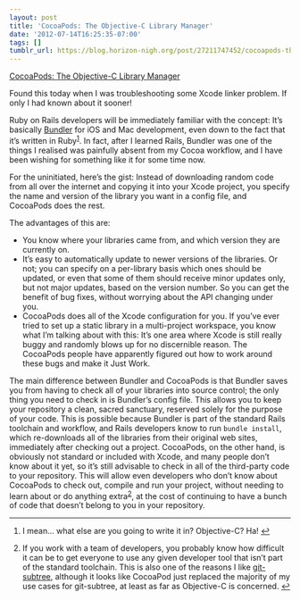 ```yaml
---
layout: post
title: 'CocoaPods: The Objective-C Library Manager'
date: '2012-07-14T16:25:35-07:00'
tags: []
tumblr_url: https://blog.horizon-nigh.org/post/27211747452/cocoapods-the-objective-c-library-manager
---
```

[CocoaPods: The Objective-C Library Manager](http://cocoapods.org/)  

Found this today when I was troubleshooting some Xcode linker problem. If only I had known about it sooner!

Ruby on Rails developers will be immediately familiar with the concept: It’s basically [Bundler](http://gembundler.com) for iOS and Mac development, even down to the fact that it’s written in Ruby<sup id="fnref:1"><a href="#fn:1" class="footnote-ref" role="doc-noteref">1</a></sup>. In fact, after I learned Rails, Bundler was one of the things I realised was painfully absent from my Cocoa workflow, and I have been wishing for something like it for some time now.

For the uninitiated, here’s the gist: Instead of downloading random code from all over the internet and copying it into your Xcode project, you specify the name and version of the library you want in a config file, and CocoaPods does the rest.

The advantages of this are:

- You know where your libraries came from, and which version they are currently on.
- It’s easy to automatically update to newer versions of the libraries. Or not; you can specify on a per-library basis which ones should be updated, or even that some of them should receive minor updates only, but not major updates, based on the version number. So you can get the benefit of bug fixes, without worrying about the API changing under you.
- CocoaPods does all of the Xcode configuration for you. If you’ve ever tried to set up a static library in a multi-project workspace, you know what I’m talking about with this: It’s one area where Xcode is still really buggy and randomly blows up for no discernible reason. The CocoaPods people have apparently figured out how to work around these bugs and make it Just Work.

The main difference between Bundler and CocoaPods is that Bundler saves you from having to check all of your libraries into source control; the only thing you need to check in is Bundler’s config file. This allows you to keep your repository a clean, sacred sanctuary, reserved solely for the purpose of your code. This is possible because Bundler is part of the standard Rails toolchain and workflow, and Rails developers know to run `bundle install`, which re-downloads all of the libraries from their original web sites, immediately after checking out a project. CocoaPods, on the other hand, is obviously not standard or included with Xcode, and many people don’t know about it yet, so it’s still advisable to check in all of the third-party code to your repository. This will allow even developers who don’t know about CocoaPods to check out, compile and run your project, without needing to learn about or do anything extra<sup id="fnref:2"><a href="#fn:2" class="footnote-ref" role="doc-noteref">2</a></sup>, at the cost of continuing to have a bunch of code that doesn’t belong to you in your repository.

* * *

1. I mean… what else are you going to write it in? Objective-C? Ha!&nbsp;[↩︎](#fnref:1)

2. If you work with a team of developers, you probably know how difficult it can be to get everyone to use any given developer tool that isn’t part of the standard toolchain. This is also one of the reasons I like [git-subtree](http://blog.horizon-nigh.org/post/22064187559), although it looks like CocoaPod just replaced the majority of my use cases for git-subtree, at least as far as Objective-C is concerned.&nbsp;[↩︎](#fnref:2)

